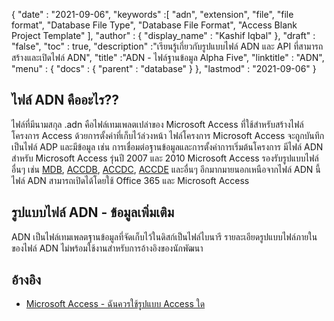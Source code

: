 {
  "date" : "2021-09-06",
  "keywords" :[ "adn", "extension", "file", "file format", "Database File Type", "Database File Format", "Access Blank Project Template" ],
  "author" : {
    "display_name" : "Kashif Iqbal"
},
  "draft" : "false",
  "toc" : true,
  "description" :"เรียนรู้เกี่ยวกับรูปแบบไฟล์ ADN และ API ที่สามารถสร้างและเปิดไฟล์ ADN",
  "title" :"ADN - ไฟล์ฐานข้อมูล Alpha Five",
  "linktitle" : "ADN",
  "menu" : {
    "docs" : {
      "parent" : "database"
}
},
  "lastmod" : "2021-09-06"
}

## ไฟล์ ADN คืออะไร??

ไฟล์ที่มีนามสกุล .adn คือไฟล์เทมเพลตเปล่าของ Microsoft Access ที่ใช้สำหรับสร้างไฟล์โครงการ Access ด้วยการตั้งค่าที่เก็บไว้ล่วงหน้า ไฟล์โครงการ Microsoft Access จะถูกบันทึกเป็นไฟล์ ADP และมีข้อมูล เช่น การเชื่อมต่อฐานข้อมูลและการตั้งค่าการเริ่มต้นโครงการ มีไฟล์ ADN สำหรับ Microsoft Access รุ่นปี 2007 และ 2010 Microsoft Access รองรับรูปแบบไฟล์อื่นๆ เช่น [MDB](/th/database/mdb/), [ACCDB](/th/database/accdb/), [ACCDC](/th/database/accdc/), [ACCDE](/th/database/accde/ ) และอื่นๆ อีกมากมายนอกเหนือจากไฟล์ ADN นี้ ไฟล์ ADN สามารถเปิดได้โดยใช้ Office 365 และ Microsoft Access

## รูปแบบไฟล์ ADN - ข้อมูลเพิ่มเติม

ADN เป็นไฟล์เทมเพลตฐานข้อมูลที่จัดเก็บไว้ในดิสก์เป็นไฟล์ไบนารี รายละเอียดรูปแบบไฟล์ภายในของไฟล์ ADN ไม่พร้อมใช้งานสำหรับการอ้างอิงของนักพัฒนา

## อ้างอิง

* [Microsoft Access - ฉันควรใช้รูปแบบ Access ใด](https://support.microsoft.com/en-us/office/which-access-file-format-should-i-use-012d9ab3-d14c-479e-b617-be66f9070b41)

